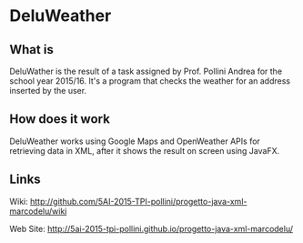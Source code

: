 # DeluWeather
## What is
DeluWather is the result of a task assigned by Prof. Pollini Andrea for the school year 2015/16.
It's a program that checks the weather for an address inserted by the user.

## How does it work
DeluWeather works using Google Maps and OpenWeather APIs for retrieving data in XML, after it shows the result on screen using JavaFX.

## Links
Wiki:     http://github.com/5AI-2015-TPI-pollini/progetto-java-xml-marcodelu/wiki

Web Site: http://5ai-2015-tpi-pollini.github.io/progetto-java-xml-marcodelu/
